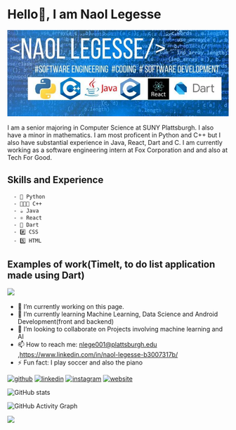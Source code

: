 

# Hello👋, I am Naol Legesse
![Software Engineering Intern](https://github.com/Nlege001/Nlege001/blob/main/PPy.jpg)


I am a senior majoring in Computer Science at SUNY Plattsburgh. I also have a minor in mathematics. I am most proficent in Python and C++ but I also have substantial experience in Java, React, Dart and C. I am currently working as a software engineering intern at Fox Corporation and and also at Tech For Good. 

## Skills and Experience
      - 🐍 Python
      - 👨‍👧‍👦 C++
      - ☕️ Java
      - ⚛️ React
      - 🎯 Dart
      - #️⃣ CSS
      - 5️⃣ HTML
 
## Examples of work(TimeIt, to do list application made using Dart)
<img src="https://media.giphy.com/media/exXiQNYLPjTdyGvw3o/giphy.gif" width= 500/>


- 🔭 I’m currently working on this page. 
- 🌱 I’m currently learning Machine Learning, Data Science and Android Development(front and backend)
- 👯 I’m looking to collaborate on Projects involving machine learning and AI  
- 📫 How to reach me: nlege001@plattsburgh.edu ,https://www.linkedin.com/in/naol-legesse-b3007317b/ 
- ⚡ Fun fact: I play soccer and also the piano 


[<img src='https://cdn.jsdelivr.net/npm/simple-icons@3.0.1/icons/github.svg' alt='github' height='40'>](https://github.com/Nlege001)  [<img src='https://cdn.jsdelivr.net/npm/simple-icons@3.0.1/icons/linkedin.svg' alt='linkedin' height='40'>](hhttps://www.linkedin.com/in/naol-legesse-b3007317b/)  [<img src='https://cdn.jsdelivr.net/npm/simple-icons@3.0.1/icons/instagram.svg' alt='instagram' height='40'>](https://www.instagram.com/@dechassanaol/)  [<img src='https://cdn.jsdelivr.net/npm/simple-icons@3.0.1/icons/icloud.svg' alt='website' height='40'>](https://www.linkedin.com/in/naol-legesse-b3007317b/)  

<!---[![Top Langs](https://github-readme-stats.vercel.app/api/top-langs/?username=Nlege001)](https://github.com/anuraghazra/github-readme-stats)--->

![GitHub stats](https://github-readme-stats.vercel.app/api?username=Nlege001&show_icons=true)  

![GitHub Activity Graph](https://activity-graph.herokuapp.com/graph?username=Nlege001)  

![](https://komarev.com/ghpvc/?username=your-github-username)



